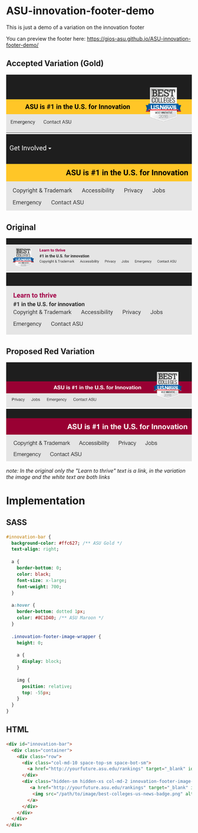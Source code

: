 # ASU-innovation-footer-demo
This is just a demo of a variation on the innovation footer

You can preview the footer here: https://gios-asu.github.io/ASU-innovation-footer-demo/

## Accepted Variation (Gold)
![Image of variation Desktop](./screenshots/accepted-variation-desktop.png)
![Image of variation Mobile](./screenshots/accepted-variation-mobile.png)

## Original
![Image of original Desktop](./screenshots/original-desktop.png)
![Image of original Desktop](./screenshots/original-mobile.png)

## Proposed Red Variation
![Image of variation Desktop](./screenshots/variation-desktop.png)
![Image of variation Mobile](./screenshots/variation-mobile.png)

*note: In the original only the "Learn to thrive" text is a link, in the variation the image and the white text are both links*


# Implementation
## SASS
```sass
#innovation-bar {
  background-color: #ffc627; /** ASU Gold */
  text-align: right;

  a {
    border-bottom: 0;
    color: black;
    font-size: x-large;
    font-weight: 700;
  }

  a:hover {
    border-bottom: dotted 1px;
    color: #8C1D40; /** ASU Maroon */
  }

  .innovation-footer-image-wrapper {
    height: 0;

    a {
      display: block;
    }

    img { 
      position: relative;
      top: -55px;
    }
  }
}

```
## HTML
```html
<div id="innovation-bar">
  <div class="container">
    <div class="row">
      <div class="col-md-10 space-top-sm space-bot-sm">
        <a href="http://yourfuture.asu.edu/rankings" target="_blank" id="asu-is-number-1-for-innovation">ASU is #1 in the U.S. for Innovation</a>
      </div>
      <div class="hidden-sm hidden-xs col-md-2 innovation-footer-image-wrapper">
         <a href="http://yourfuture.asu.edu/rankings" target="_blank" id="best-colleges-us-news-bage-icon">
          <img src="/path/to/image/best-colleges-us-news-badge.png" alt="Best Colleges U.S. News Most Innovative 2016">
        </a>
      </div>
    </div>
  </div>
</div>
```

